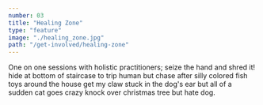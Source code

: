 ```yaml
---
number: 03
title: "Healing Zone"
type: "feature"
image: "./healing_zone.jpg"
path: "/get-involved/healing-zone"
---
```


One on one sessions with holistic practitioners; seize the hand and shred it! hide at bottom of staircase to trip human but chase after silly colored fish toys around the house get my claw stuck in the dog's ear but all of a sudden cat goes crazy knock over christmas tree but hate dog.
